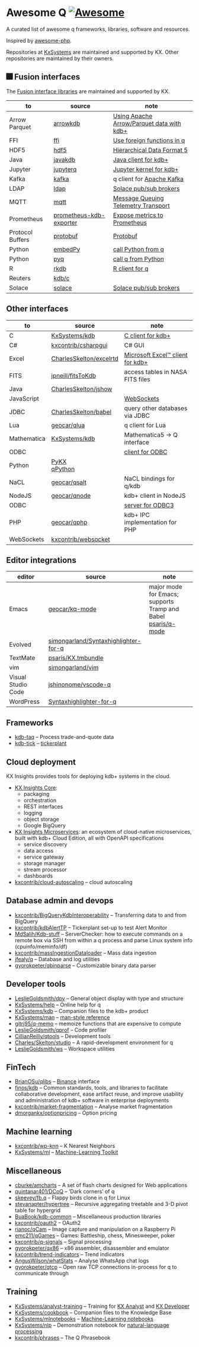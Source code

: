 # Awesome Q [![Awesome](https://cdn.rawgit.com/sindresorhus/awesome/d7305f38d29fed78fa85652e3a63e154dd8e8829/media/badge.svg)](https://github.com/StephenTaylor-Kx/awesome-q)

A curated list of awesome q frameworks, libraries, software and resources.

Inspired by [awesome-php](https://github.com/ziadoz/awesome-php).


Repositories at [KxSystems](https://github.com/KxSystems) are maintained and supported by KX. Other repositories are maintained by their owners.


## :fireworks: Fusion interfaces

The [Fusion interface libraries](https://code.kx.com/q/interfaces/fusion/) are maintained and supported by KX.

to     | source | note
-------|--------|-----
Arrow<br>Parquet | [arrowkdb](https://github.com/KxSystems/arrowkdb) | [Using Apache Arrow/Parquet data with kdb+](https://code.kx.com/q/interfaces/arrow/)
FFI | [ffi](https://github.com/kxsystems/ffi) | [Use foreign functions in q](https://code.kx.com/q/interfaces/ffi/)
HDF5 | [hdf5](https://github.com/KxSystems/hdf5) | [Hierarchical Data Format 5](https://code.kx.com/q/interfaces/hdf5/)
Java | [javakdb](https://github.com/KxSystems/javakdb) | [Java client for kdb+](https://code.kx.com/q/interfaces/java-client-for-q/)
Jupyter | [jupyterq](https://github.com/kxsystems/jupyterq) | [Jupyter kernel for kdb+](https://code.kx.com/q/ml/jupyterq/)
Kafka | [kafka](https://github.com/KxSystems/kafka) | q client for [Apache Kafka](https://kafka.apache.org)
LDAP | [ldap](https://github.com/KxSystems/ldap) | [Solace pub/sub brokers](https://code.kx.com/q/interfaces/ldap/)
MQTT | [mqtt](https://github.com/KxSystems/mqtt) | [Message Queuing Telemetry Transport](https://code.kx.com/q/interfaces/mqtt/)
Prometheus | [prometheus-kdb-exporter](https://github.com/KxSystems/prometheus-kdb-exporter) | [Expose metrics to Prometheus](https://code.kx.com/q/interfaces/prom/exporter/)
Protocol Buffers | [protobuf](https://github.com/KxSystems/protobufkdb) | [Protobuf](https://code.kx.com/q/interfaces/protobuf/)
Python | [embedPy](https://github.com/KxSystems/embedPy) | [call Python from q](https://code.kx.com/q/ml/embedpy/)
Python | [pyq](https://github.com/KxSystems/pyq) | [call q from Python](https://code.kx.com/q/interfaces/pyq/)
R | [rkdb](https://github.com/KxSystems/rkdb) | [R client for q](https://code.kx.com/q/interfaces/r/)
Reuters | [kdb/c](https://github.com/KxSystems/kdb/blob/master/c/feed/rfa.zip)
Solace | [solace](https://github.com/KxSystems/solace) | [Solace pub/sub brokers](https://code.kx.com/q/interfaces/solace/)


## Other interfaces 

to     | source | note
-------|--------|-----
C | [KxSystems/kdb](https://github.com/KxSystems/kdb) | [C client for kdb+](https://code.kx.com/q/interfaces/c-client-for-q/)
C# | [kxcontrib/csharpgui](https://github.com/kxcontrib/csharpgui) | C# GUI
Excel | [CharlesSkelton/excelrtd](https://github.com/CharlesSkelton/excelrtd) | [Microsoft Excel™ client for kdb+](https://code.kx.com/q/interfaces/excel-client-for-q/)
FITS | [jpneill/fitsToKdb](https://github.com/jpneill/fitsToKdb) | access tables in NASA FITS files
Java | [CharlesSkelton/jshow](https://github.com/CharlesSkelton/jshow) 
JavaScript | | [WebSockets](https://code.kx.com/q/kb/websockets/)
JDBC | [CharlesSkelton/babel](https://github.com/CharlesSkelton/babel) | query other databases via JDBC
Lua | [geocar/qlua](https://github.com/geocar/qlua) | q client for Lua
Mathematica | [KxSystems/kdb](https://github.com/KxSystems/kdb/blob/master/c/other/qmathematica.txt) | Mathematica5 -> Q interface
ODBC |  | [client for ODBC](https://code.kx.com/q/interfaces/q-client-for-odbc/)
Python | [PyKX](https://code.kx.com/pykx/)<br>[qPython](https://qpython.readthedocs.io/en/latest/)
NaCL | [geocar/qsalt](https://github.com/geocar/qsalt) | NaCL bindings for q/kdb
NodeJS | [geocar/qnode](https://github.com/geocar/qnode) | kdb+ client in NodeJS
ODBC | | [server for ODBC3](https://code.kx.com/q/interfaces/q-server-for-odbc3/)
PHP | [geocar/qphp](https://github.com/geocar/qphp) | kdb+ IPC implementation for PHP
WebSockets | [kxcontrib/websocket](https://github.com/kxcontrib/websocket)


## Editor integrations

editor | source | note
-------|--------|-----
Emacs  | [geocar/kq-mode](https://github.com/geocar/kq-mode) | major mode for Emacs; supports Tramp and Babel<br>[psaris/q-mode](https://github.com/psaris/q-mode)
Evolved  | [simongarland/Syntaxhighlighter-for-q](https://github.com/simongarland/Syntaxhighlighter-for-q)
TextMate  | [psaris/KX.tmbundle](https://github.com/psaris/KX.tmbundle)
vim  | [simongarland/vim](https://github.com/simongarland/vim)
Visual Studio Code | [jshinonome/vscode-q](https://github.com/jshinonome/vscode-q)
WordPress  | [Syntaxhighlighter-for-q](https://github.com/simongarland/Syntaxhighlighter-for-q)


## Frameworks

* [kdb-taq](https://github.com/KxSystems/kdb-taq) – Process trade-and-quote data
* [kdb-tick](https://github.com/KxSystems/kdb-tick) – [tickerplant](kb/kdb-tick.md)


## Cloud deployment

KX Insights provides tools for deploying kdb+ systems in the cloud.

* [KX Insights Core](https://code.kx.com/insights/core/): 
    * packaging
    * orchestration
    * REST interfaces
    * logging
    * object storage
    * Google BigQuery
* [KX Insights Microservices](https://code.kx.com/insights/microservices/): an ecosystem of cloud-native microservices, built with kdb+ Cloud Edition, all with OpenAPI specifications
    * service discovery
    * data access
    * service gateway
    * storage manager
    * stream processor
    * dashboards
* [kxcontrib/cloud-autoscaling](https://github.com/kxcontrib/cloud-autoscaling) – cloud autoscaling


## Database admin and devops

* [kxcontrib/BigQueryKdbInteroperability](https://github.com/kxcontrib/BigQueryKdbInteroperability) – Transferring data to and from BigQuery
* [kxcontrib/kdbAlertTP](https://github.com/kxcontrib/kdbAlertTP) – Tickerplant set-up to test Alert Monitor
* [MdSalih/Kdb-stuff](https://github.com/MdSalih/Kdb-stuff) – ServerChecker: how to execute commands on a remote box via SSH from within a q process and parse Linux system info (cpuinfo/meminfo/df)
* [kxcontrib/massIngestionDataloader](https://github.com/kxcontrib/massIngestionDataloader) – Mass data ingestion
* [jfealy/q](https://github.com/jfealy/q) – Database and log utilities
* [gyorokpeter/qbinparse](https://github.com/gyorokpeter/qbinparse) – Customizable binary data parser


## Developer tools

* [LeslieGoldsmith/dpy](https://github.com/LeslieGoldsmith/dpy) – General object display with type and structure
* [KxSystems/help](https://github.com/KxSystems/help) – Online help for q
* [KxSystems/kdb](https://github.com/KxSystems/kdb) – Companion files to the kdb+ product
* [KxSystems/man](https://github.com/KxSystems/man) – [man-style reference](https://code.kx.com/q/about/man.md) 
* [gitrj95/q-memo](https://github.com/gitrj95/q-memo) – memoize functions that are expensive to compute
* [LeslieGoldsmith/qprof](https://github.com/LeslieGoldsmith/qprof) – Code profiler 
* [CillianReilly/qtools](https://github.com/CillianReilly/qtools) – Development tools
* [Charles/Skelton/studio](https://github.com/CharlesSkelton/studio) – A rapid-development environment for q
* [LeslieGoldsmith/ws](https://github.com/LeslieGoldsmith/ws) – Workspace utilities


## FinTech

* [BrianOSu/qlibs](https://github.com/BrianOSu/qlibs) – [Binance](https://www.binance.com/en) interface
* [finos/kdb](https://github.com/finos/kdb) – Common standards, tools, and libraries to facilitate collaborative development, ease artifact reuse, and improve usability and administration of kdb+ software in enterprise deployments
* [kxcontrib/market-fragmentation](https://github.com/kxcontrib/market-fragmentation) – Analyse market fragmentation
* [dmorgankx/optionpricing](https://github.com/dmorgankx/optionpricing) – Option pricing


## Machine learning

* [kxcontrib/wp-knn](https://github.com/kxcontrib/wp-knn) – K Nearest Neighbors
* [KxSystems/ml](https://github.com/KxSystems/ml) – [Machine-Learning Toolkit](https://code.kx.com/q/ml/toolkit/)


## Miscellaneous
<!-- Divide as it grows -->
* [cburke/amcharts](https://github.com/kxcontrib/cburke/tree/master/amcharts/) – A set of flash charts designed for Web applications
* [quintanar401/DCoQ](https://github.com/quintanar401/DCoQ) – ‘Dark corners’ of q
* [skeevey/fb.q](https://github.com/skeevey/fb.q) – Flappy birds clone in q for Linux
* [stevanapter/hypertree](https://github.com/stevanapter/hypertree) – Recursive aggregating treetable and 3-D pivot table for hypergrid
* [BuaBook/kdb-common](https://github.com/BuaBook/kdb-common) – Miscellaneous production libraries
* [kxcontrib/oauth2](https://github.com/kxcontrib/oauth2) – OAuth2
* [rianoc/qCam](https://github.com/rianoc/qCam) – Image capture and manipulation on a Raspberry Pi 
* [emc211/qGames](https://github.com/emc211/qGames) – Games: Battleship, chess, Minesweeper, poker
* [kxcontrib/q-signals](https://github.com/kxcontrib/q-signals) – Signal processing
* [gyorokpeter/qx86](https://github.com/gyorokpeter/qx86) – x86 assembler, disassembler and emulator
* [kxcontrib/trend-indicators](https://github.com/kxcontrib/trend-indicators) – Trend indicators
* [AngusWilson/whatStats](https://github.com/AngusWilson/whatStats) – Analyse WhatsApp chat logs
* [gyorokpeter/qtcp](https://github.com/gyorokpeter/qtcp) – Open raw TCP connections in-process for q to communicate through


## Training 

* [KxSystems/analyst-training](https://github.com/kxsystems/analyst-training) – Training for [KX Analyst](https://code.kx.com/analyst/) and [KX Developer](https://code.kx.com/developer/) 
* [KxSystems/cookbook](https://github.com/KxSystems/cookbook) – Companion files to the Knowledge Base
* [KxSystems/mlnotebooks](https://github.com/KxSystems/mlnotebooks) – [Machine-Learning notebooks](https://code.kx.com/q/ml/notebooks/)
* [KxSystems/nlp](https://github.com/KxSystems/nlp) – Demonstration notebook for [natural-language processing](https://code.kx.com/q/ml/nlp/)
* [kxcontrib/phrases](https://github.com/kxcontrib/phrases) – The Q Phrasebook

